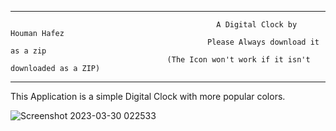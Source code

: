 ____________________________________________________________________________________________________________________________________________________________
                                                  A Digital Clock by Houman Hafez
                                                Please Always download it as a zip
                                       (The Icon won't work if it isn't downloaded as a ZIP)
____________________________________________________________________________________________________________________________________________________________

  This Application is a simple Digital Clock with more popular colors.
  
![Screenshot 2023-03-30 022533](https://user-images.githubusercontent.com/120993360/228697118-a44c60ab-a2f0-4b07-b89a-548081acd90f.jpg)
